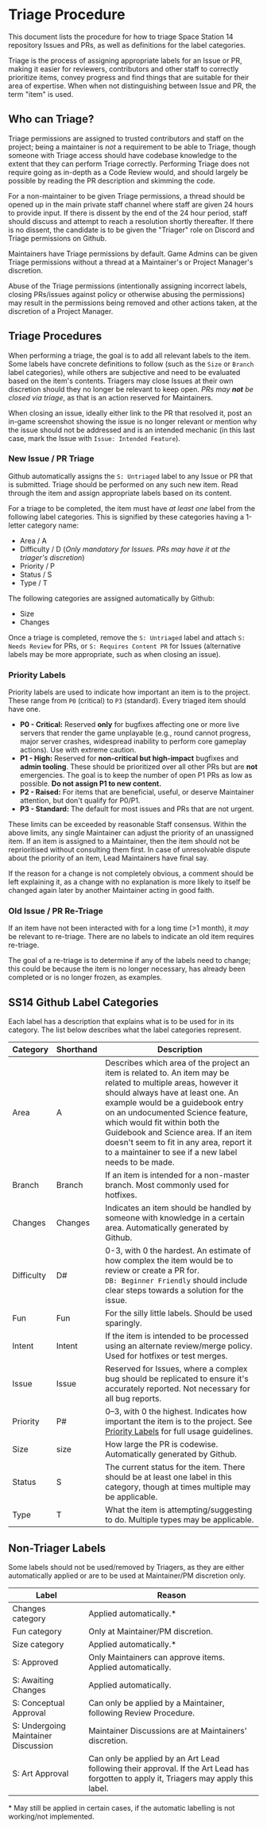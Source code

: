 # Triage Procedure
This document lists the procedure for how to triage Space Station 14 repository Issues and PRs, as well as definitions for the label categories.

Triage is the process of assigning appropriate labels for an Issue or PR, making it easier for reviewers, contributors and other staff to correctly prioritize items, convey progress and find things that are suitable for their area of expertise. When when not distinguishing between Issue and PR, the term "item" is used.

## Who can Triage?

Triage permissions are assigned to trusted contributors and staff on the project; being a maintainer is *not* a requirement to be able to Triage, though someone with Triage access should have codebase knowledge to the extent that they can perform Triage correctly. Performing Triage does not require going as in-depth as a Code Review would, and should largely be possible by reading the PR description and skimming the code. 

For a non-maintainer to be given Triage permissions, a thread should be opened up in the main private staff channel where staff are given 24 hours to provide input. If there is dissent by the end of the 24 hour period, staff should discuss and attempt to reach a resolution shortly thereafter. If there is no dissent, the candidate is to be given the "Triager" role on Discord and Triage permissions on Github.

Maintainers have Triage permissions by default. Game Admins can be given Triage permissions without a thread at a Maintainer's or Project Manager's discretion. 

Abuse of the Triage permissions (intentionally assigning incorrect labels, closing PRs/issues against policy or otherwise abusing the permissions) may result in the permissions being removed and other actions taken, at the discretion of a Project Manager.

## Triage Procedures

When performing a triage, the goal is to add all relevant labels to the item. Some labels have concrete definitions to follow (such as the `Size` or `Branch` label categories), while others are subjective and need to be evaluated based on the item's contents. Triagers may close Issues at their own discretion should they no longer be relevant to keep open. *PRs may* ***not*** *be closed via triage*, as that is an action reserved for Maintainers. 

When closing an issue, ideally either link to the PR that resolved it, post an in-game screenshot showing the issue is no longer relevant or mention why the issue should not be addressed and is an intended mechanic (in this last case, mark the Issue with `Issue: Intended Feature`).

### New Issue / PR Triage

Github automatically assigns the `S: Untriaged` label to any Issue or PR that is submitted. Triage should be performed on any such new item. Read through the item and assign appropriate labels based on its content.

For a triage to be completed, the item must have *at least one* label from the following label categories. This is signified by these categories having a 1-letter category name:
  - Area / A
  - Difficulty / D    (_Only mandatory for Issues. PRs may have it at the triager's discretion_)
  - Priority / P
  - Status / S
  - Type / T

The following categories are assigned automatically by Github:
  - Size
  - Changes

Once a triage is completed, remove the `S: Untriaged` label and attach `S: Needs Review` for PRs, or `S: Requires Content PR` for Issues (alternative labels may be more appropriate, such as when closing an issue).

### Priority Labels

Priority labels are used to indicate how important an item is to the project. These range from `P0` (critical) to `P3` (standard). Every triaged item should have one.

- **P0 - Critical:** Reserved **only** for bugfixes affecting one or more live servers that render the game unplayable (e.g., round cannot progress, major server crashes, widespread inability to perform core gameplay actions). Use with extreme caution.
- **P1 - High:** Reserved for **non-critical but high-impact** bugfixes and **admin tooling**. These should be prioritized over all other PRs but are **not** emergencies. The goal is to keep the number of open P1 PRs as low as possible. **Do not assign P1 to new content.**
- **P2 - Raised:** For items that are beneficial, useful, or deserve Maintainer attention, but don't qualify for P0/P1.
- **P3 - Standard:** The default for most issues and PRs that are not urgent.

These limits can be exceeded by reasonable Staff consensus.
Within the above limits, any single Maintainer can adjust the priority of an unassigned item. 
If an item is assigned to a Maintainer, then the item should not be reprioritised without consulting them first.
In case of unresolvable dispute about the priority of an item, Lead Maintainers have final say.

If the reason for a change is not completely obvious, a comment should be left explaining it, as a change with no explanation is more likely to itself be changed again later by another Maintainer acting in good faith.

### Old Issue / PR Re-Triage

If an item have not been interacted with for a long time (>1 month), it *may* be relevant to re-triage. There are no labels to indicate an old item requires re-triage.

The goal of a re-triage is to determine if any of the labels need to change; this could be because the item is no longer necessary, has already been completed or is no longer frozen, as examples. 

## SS14 Github Label Categories

Each label has a description that explains what is to be used for in its category. The list below describes what the label categories represent.

| Category | Shorthand | Description |
|---|---|---|
| Area | A | Describes which area of the project an item is related to. An item may be related to multiple areas, however it should always have at least one. An example would be a guidebook entry on an undocumented Science feature, which would fit within both the Guidebook and Science area. If an item doesn't seem to fit in any area, report it to a maintainer to see if a new label needs to be made. |
| Branch | Branch | If an item is intended for a non-master branch. Most commonly used for hotfixes. |
| Changes | Changes | Indicates an item should be handled by someone with knowledge in a certain area. Automatically generated by Github. |
| Difficulty | D# | 0-3, with 0 the hardest. An estimate of how complex the item would be to review or create a PR for. <br>`DB: Beginner Friendly` should include clear steps towards a solution for the issue. |
| Fun | Fun | For the silly little labels. Should be used sparingly. |
| Intent | Intent | If the item is intended to be processed using an alternate review/merge policy. Used for hotfixes or test merges.
| Issue | Issue | Reserved for Issues, where a complex bug should be replicated to ensure it's accurately reported. Not necessary for all bug reports. |
| Priority | P# | 0–3, with 0 the highest. Indicates how important the item is to the project. See [Priority Labels](#priority-labels) for full usage guidelines. |
| Size | size | How large the PR is codewise. Automatically generated by Github. |
| Status | S | The current status for the item. There should be at least one label in this category, though at times multiple may be applicable. |
| Type | T | What the item is attempting/suggesting to do. Multiple types may be applicable. |

## Non-Triager Labels

Some labels should not be used/removed by Triagers, as they are either automatically applied or are to be used at Maintainer/PM discretion only.

| Label | Reason |
|---|---|
| Changes category | Applied automatically.* |
| Fun category | Only at Maintainer/PM discretion. |
| Size category | Applied automatically.* |
| S: Approved | Only Maintainers can approve items. Applied automatically. |
| S: Awaiting Changes | Applied automatically. |
| S: Conceptual Approval | Can only be applied by a Maintainer, following Review Procedure. |
| S: Undergoing Maintainer Discussion | Maintainer Discussions are at Maintainers' discretion. |
| S: Art Approval | Can only be applied by an Art Lead following their approval. If the Art Lead has forgotten to apply it, Triagers may apply this label. |

\* May still be applied in certain cases, if the automatic labelling is not working/not implemented.
